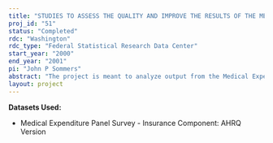 ```yaml
---
title: "STUDIES TO ASSESS THE QUALITY AND IMPROVE THE RESULTS OF THE MEDICAL EXPENDITURE PANEL SURVEY-INSURANCE COMPONENT"
proj_id: "51"
status: "Completed"
rdc: "Washington"
rdc_type: "Federal Statistical Research Data Center"
start_year: "2000"
end_year: "2001"
pi: "John P Sommers"
abstract: "The project is meant to analyze output from the Medical Expenditure Panel Survey-Insurance Component (MEPS-IC) in  order to improve data collected, develop and test new editing and imputation techniques, improve sample design and  improve the number and quality of estimates produced.  The work is to performed by statisticians from the Agency for Healthcare Research and Quality in order to apply its subject matter and technical expertise to improvement of the results from the MEPS-IC."
layout: project
---
```


**Datasets Used:**

  - Medical Expenditure Panel Survey - Insurance Component: AHRQ Version 

